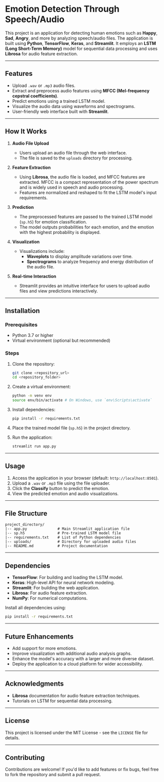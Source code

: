 # Emotion Detection Through Speech/Audio

This project is an application for detecting human emotions such as **Happy**, **Sad**, **Angry**, and more by analyzing speech/audio files. The application is built using **Python**, **TensorFlow**, **Keras**, and **Streamlit**. It employs an **LSTM (Long Short-Term Memory)** model for sequential data processing and uses **Librosa** for audio feature extraction.

---

## Features
- Upload `.wav` or `.mp3` audio files.
- Extract and preprocess audio features using **MFCC (Mel-frequency cepstral coefficients)**.
- Predict emotions using a trained LSTM model.
- Visualize the audio data using waveforms and spectrograms.
- User-friendly web interface built with **Streamlit**.

---

## How It Works

1. **Audio File Upload**
   - Users upload an audio file through the web interface.
   - The file is saved to the `uploads` directory for processing.

2. **Feature Extraction**
   - Using **Librosa**, the audio file is loaded, and MFCC features are extracted. MFCC is a compact representation of the power spectrum and is widely used in speech and audio processing.
   - Features are normalized and reshaped to fit the LSTM model's input requirements.

3. **Prediction**
   - The preprocessed features are passed to the trained LSTM model (`sp.h5`) for emotion classification.
   - The model outputs probabilities for each emotion, and the emotion with the highest probability is displayed.

4. **Visualization**
   - Visualizations include:
     - **Waveplots** to display amplitude variations over time.
     - **Spectrograms** to analyze frequency and energy distribution of the audio file.

5. **Real-time Interaction**
   - Streamlit provides an intuitive interface for users to upload audio files and view predictions interactively.

---

## Installation

### Prerequisites
- Python 3.7 or higher
- Virtual environment (optional but recommended)

### Steps

1. Clone the repository:
   ```bash
   git clone <repository_url>
   cd <repository_folder>
   ```

2. Create a virtual environment:
   ```bash
   python -m venv env
   source env/bin/activate # On Windows, use `env\Scripts\activate`
   ```

3. Install dependencies:
   ```bash
   pip install -r requirements.txt
   ```

4. Place the trained model file (`sp.h5`) in the project directory.

5. Run the application:
   ```bash
   streamlit run app.py
   ```

---

## Usage

1. Access the application in your browser (default: `http://localhost:8501`).
2. Upload a `.wav` or `.mp3` file using the file uploader.
3. Click the **Classify** button to predict the emotion.
4. View the predicted emotion and audio visualizations.

---

## File Structure
```
project_directory/
|-- app.py              # Main Streamlit application file
|-- sp.h5               # Pre-trained LSTM model file
|-- requirements.txt    # List of Python dependencies
|-- uploads/            # Directory for uploaded audio files
|-- README.md           # Project documentation
```

---

## Dependencies

- **TensorFlow**: For building and loading the LSTM model.
- **Keras**: High-level API for neural network modeling.
- **Streamlit**: For building the web application.
- **Librosa**: For audio feature extraction.
- **NumPy**: For numerical computations.

Install all dependencies using:
```bash
pip install -r requirements.txt
```

---

## Future Enhancements

- Add support for more emotions.
- Improve visualization with additional audio analysis graphs.
- Enhance the model's accuracy with a larger and more diverse dataset.
- Deploy the application to a cloud platform for wider accessibility.

---

## Acknowledgments
- **Librosa** documentation for audio feature extraction techniques.
- Tutorials on LSTM for sequential data processing.

---

## License
This project is licensed under the MIT License - see the `LICENSE` file for details.

---

## Contributing
Contributions are welcome! If you'd like to add features or fix bugs, feel free to fork the repository and submit a pull request.

